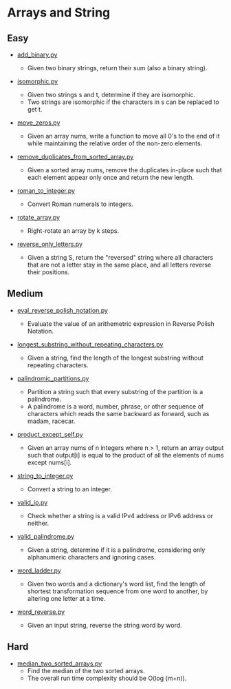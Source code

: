 Arrays and String
=================

## Easy
+ [add_binary.py](add_binary.py)
  - Given two binary strings, return their sum (also a binary string).

+ [isomorphic.py](isomorphic.py)
  - Given two strings s and t, determine if they are isomorphic.
  - Two strings are isomorphic if the characters in s can be replaced to get t.

+ [move_zeros.py](move_zeros.py)
  - Given an array nums, write a function to move all 0's to the end of it 
    while maintaining the relative order of the non-zero elements.

+ [remove_duplicates_from_sorted_array.py](remove_duplicates_from_sorted_array.py)
  - Given a sorted array nums, remove the duplicates in-place such that
    each element appear only once and return the new length.

+ [roman_to_integer.py](roman_to_integer.py)
  - Convert Roman numerals to integers.

+ [rotate_array.py](rotate_array.py)
  - Right-rotate an array by k steps.

+ [reverse_only_letters.py](reverse_only_letters.py)
  - Given a string S, return the "reversed" string where all characters that are not
    a letter stay in the same place, and all letters reverse their positions.


## Medium

+ [eval_reverse_polish_notation.py](eval_reverse_polish_notation.py)
  - Evaluate the value of an arithemetric expression in Reverse Polish Notation.

+ [longest_substring_without_repeating_characters.py](longest_substring_without_repeating_characters.py)
  - Given a string, find the length of the longest substring without repeating characters.

+ [palindromic_partitions.py](palindromic_partitions.py)
  - Partition a string such that every substring of the partition is a palindrome.
  - A palindrome is a word, number, phrase, or other sequence of characters which
    reads the same backward as forward, such as madam, racecar.

+ [product_except_self.py](product_except_self.py)
  - Given an array nums of n integers where n > 1,  return an array output such that
    output[i] is equal to the product of all the elements of nums except nums[i].

+ [string_to_integer.py](string_to_integer.py)
  - Convert a string to an integer.

+ [valid_ip.py](valid_ip.py)
  - Check whether a string is a valid IPv4 address or IPv6 address or neither.

+ [valid_palindrome.py](valid_palindrome.py)
  - Given a string, determine if it is a palindrome, considering only
    alphanumeric characters and ignoring cases.

+ [word_ladder.py](word_ladder.py)
  - Given two words and a dictionary's word list, find the length of shortest
    transformation sequence from one word to another, by altering one letter at a time.

+ [word_reverse.py](word_reverse.py)
  - Given an input string, reverse the string word by word.


## Hard

+ [median_two_sorted_arrays.py](median_two_sorted_arrays.py)
  - Find the median of the two sorted arrays.
  - The overall run time complexity should be O(log (m+n)).



